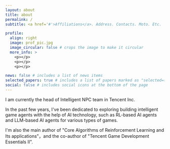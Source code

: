 ```yaml
---
layout: about
title: about
permalink: /
subtitle: <a href='#'>Affiliations</a>. Address. Contacts. Moto. Etc.

profile:
  align: right
  image: prof_pic.jpg
  image_circular: false # crops the image to make it circular
  more_info: >
    <p></p>
    <p></p>
    <p></p>

news: false # includes a list of news items
selected_papers: true # includes a list of papers marked as "selected={true}"
social: false # includes social icons at the bottom of the page
---
```


I am currently the head of Intelligent NPC team in Tencent Inc. 

In the past few years, I've been dedicated to exploring building intelligent game agents with the help of AI technology, such as RL-based AI agents and LLM-based AI agents for various types of games. 

I'm also the main author of "Core Algorithms of Reinforcement Learning and Its applications"，and the co-author of "Tencent Game Development Essentials II".
